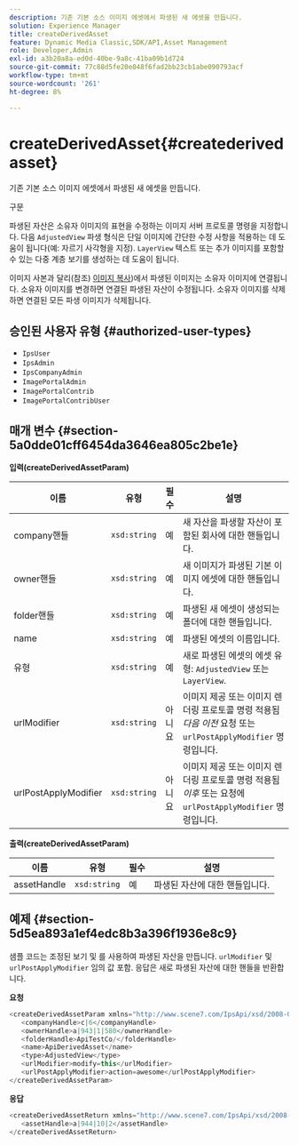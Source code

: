 ```yaml
---
description: 기존 기본 소스 이미지 에셋에서 파생된 새 에셋을 만듭니다.
solution: Experience Manager
title: createDerivedAsset
feature: Dynamic Media Classic,SDK/API,Asset Management
role: Developer,Admin
exl-id: a3b20a8a-ed0d-40be-9a8c-41ba09b1d724
source-git-commit: 77c88d5fe20e048f6fad2bb23cb1abe090793acf
workflow-type: tm+mt
source-wordcount: '261'
ht-degree: 8%

---
```


# createDerivedAsset{#createderivedasset}

기존 기본 소스 이미지 에셋에서 파생된 새 에셋을 만듭니다.

구문

<!--<a id="section_FE43FF204ED644C2AC901AF45982E942"></a>-->

파생된 자산은 소유자 이미지의 표현을 수정하는 이미지 서버 프로토콜 명령을 지정합니다. 다음 `AdjustedView` 파생 형식은 단일 이미지에 간단한 수정 사항을 적용하는 데 도움이 됩니다(예: 자르기 사각형을 지정). `LayerView` 텍스트 또는 추가 이미지를 포함할 수 있는 다중 계층 보기를 생성하는 데 도움이 됩니다.

이미지 사본과 달리(참조) [이미지 복사](../../../operations/c-operations-intro/c-methods/r-copy-image.md#reference-0785131e690b4ad08be69172023f35d0))에서 파생된 이미지는 소유자 이미지에 연결됩니다. 소유자 이미지를 변경하면 연결된 파생된 자산이 수정됩니다. 소유자 이미지를 삭제하면 연결된 모든 파생 이미지가 삭제됩니다.

## 승인된 사용자 유형 {#authorized-user-types}

* `IpsUser`
* `IpsAdmin`
* `IpsCompanyAdmin`
* `ImagePortalAdmin`
* `ImagePortalContrib`
* `ImagePortalContribUser`

## 매개 변수 {#section-5a0dde01cff6454da3646ea805c2be1e}

**입력(createDerivedAssetParam)**

| 이름 | 유형 | 필수 | 설명 |
|---|---|---|---|
| company핸들 | `xsd:string` | 예 | 새 자산을 파생할 자산이 포함된 회사에 대한 핸들입니다. |
| owner핸들 | `xsd:string` | 예 | 새 이미지가 파생된 기본 이미지 에셋에 대한 핸들입니다. |
| folder핸들 | `xsd:string` | 예 | 파생된 새 에셋이 생성되는 폴더에 대한 핸들입니다. |
| name | `xsd:string` | 예 | 파생된 에셋의 이름입니다. |
| 유형 | `xsd:string` | 예 | 새로 파생된 에셋의 에셋 유형: `AdjustedView` 또는 `LayerView`. |
| urlModifier | `xsd:string` | 아니요 | 이미지 제공 또는 이미지 렌더링 프로토콜 명령 적용됨 *다음 이전* 요청 또는 `urlPostApplyModifier` 명령입니다. |
| urlPostApplyModifier | `xsd:string` | 아니요 | 이미지 제공 또는 이미지 렌더링 프로토콜 명령 적용됨 *이후* 또는 요청에 `urlPostApplyModifier` 명령입니다. |

**출력(createDerivedAssetParam)**

| 이름 | 유형 | 필수 | 설명 |
|---|---|---|---|
| assetHandle | `xsd:string` | 예 | 파생된 자산에 대한 핸들입니다. |

## 예제 {#section-5d5ea893a1ef4edc8b3a396f1936e8c9}

샘플 코드는 조정된 보기 및 를 사용하여 파생된 자산을 만듭니다. `urlModifier` 및 `urlPostApplyModifier` 임의 값 포함. 응답은 새로 파생된 자산에 대한 핸들을 반환합니다.

**요청**

```java
<createDerivedAssetParam xmlns="http://www.scene7.com/IpsApi/xsd/2008-01-15">
   <companyHandle>c|6</companyHandle>
   <ownerHandle>a|943|1|580</ownerHandle>
   <folderHandle>ApiTestCo/</folderHandle>
   <name>ApiDerivedAsset</name>
   <type>AdjustedView</type>
   <urlModifier>modify=this</urlModifier>
   <urlPostApplyModifier>action=awesome</urlPostApplyModifier>
</createDerivedAssetParam>
```

**응답**

```java
<createDerivedAssetReturn xmlns="http://www.scene7.com/IpsApi/xsd/2008-01-15">
   <assetHandle>a|944|10|2</assetHandle>
</createDerivedAssetReturn>
```
